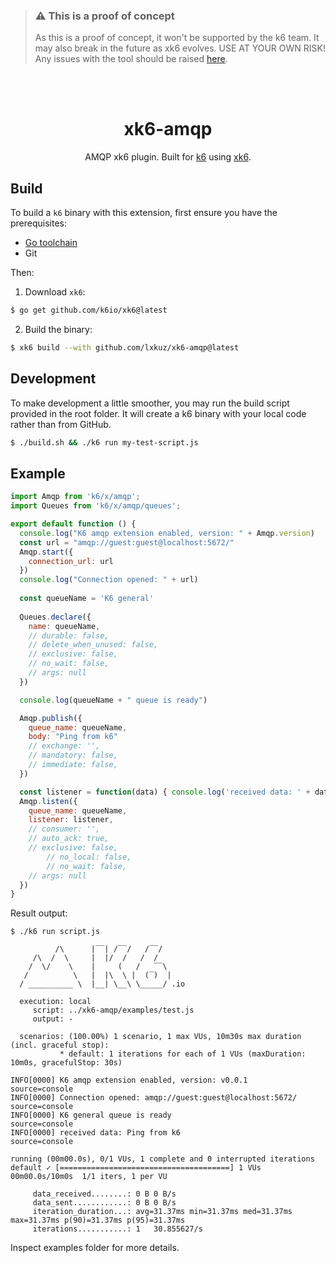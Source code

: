 > ### ⚠️ This is a proof of concept
>
> As this is a proof of concept,  it won't be supported by the k6 team.
> It may also break in the future as xk6 evolves. USE AT YOUR OWN RISK!
> Any issues with the tool should be raised [here](https://github.com/lxkuz/xk6-amqp/issues).

</br>
</br>

<div align="center">

# xk6-amqp
AMQP xk6 plugin. Built for [k6](https://go.k6.io/k6) using [xk6](https://github.com/k6io/xk6).

</div>

## Build

To build a `k6` binary with this extension, first ensure you have the prerequisites:

- [Go toolchain](https://go101.org/article/go-toolchain.html)
- Git

Then:

1. Download `xk6`:
  ```bash
  $ go get github.com/k6io/xk6@latest
  ```

2. Build the binary:
  ```bash
  $ xk6 build --with github.com/lxkuz/xk6-amqp@latest
  ```
## Development

To make development a little smoother, you may run the build script provided in the root folder. It will create a k6 binary with your local code rather than from GitHub.

```bash
$ ./build.sh && ./k6 run my-test-script.js
```


## Example

```javascript
import Amqp from 'k6/x/amqp';
import Queues from 'k6/x/amqp/queues';

export default function () {
  console.log("K6 amqp extension enabled, version: " + Amqp.version)
  const url = "amqp://guest:guest@localhost:5672/"
  Amqp.start({
    connection_url: url
  })
  console.log("Connection opened: " + url)
  
  const queueName = 'K6 general'
  
  Queues.declare({
    name: queueName,
    // durable: false,
    // delete_when_unused: false,
    // exclusive: false,
    // no_wait: false,
    // args: null
  })

  console.log(queueName + " queue is ready")

  Amqp.publish({
    queue_name: queueName,
    body: "Ping from k6"
    // exchange: '',
    // mandatory: false,
    // immediate: false,
  })

  const listener = function(data) { console.log('received data: ' + data) }
  Amqp.listen({
    queue_name: queueName,
    listener: listener,
    // consumer: '',
    // auto_ack: true,
    // exclusive: false,
		// no_local: false,
		// no_wait: false,
    // args: null
  })
}

```

Result output:

```plain
$ ./k6 run script.js

          /\      |‾‾| /‾‾/   /‾‾/   
     /\  /  \     |  |/  /   /  /    
    /  \/    \    |     (   /   ‾‾\  
   /          \   |  |\  \ |  (‾)  | 
  / __________ \  |__| \__\ \_____/ .io

  execution: local
     script: ../xk6-amqp/examples/test.js
     output: -

  scenarios: (100.00%) 1 scenario, 1 max VUs, 10m30s max duration (incl. graceful stop):
           * default: 1 iterations for each of 1 VUs (maxDuration: 10m0s, gracefulStop: 30s)

INFO[0000] K6 amqp extension enabled, version: v0.0.1    source=console
INFO[0000] Connection opened: amqp://guest:guest@localhost:5672/  source=console
INFO[0000] K6 general queue is ready                     source=console
INFO[0000] received data: Ping from k6                   source=console

running (00m00.0s), 0/1 VUs, 1 complete and 0 interrupted iterations
default ✓ [======================================] 1 VUs  00m00.0s/10m0s  1/1 iters, 1 per VU

     data_received........: 0 B 0 B/s
     data_sent............: 0 B 0 B/s
     iteration_duration...: avg=31.37ms min=31.37ms med=31.37ms max=31.37ms p(90)=31.37ms p(95)=31.37ms
     iterations...........: 1   30.855627/s

```

Inspect examples folder for more details.